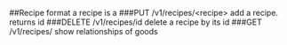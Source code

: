##Recipe format
a recipe is a
###PUT /v1/recipes/\<recipe\>
add a recipe. returns id
###DELETE /v1/recipes/id
delete a recipe by its id
###GET /v1/recipes/
show relationships of goods
